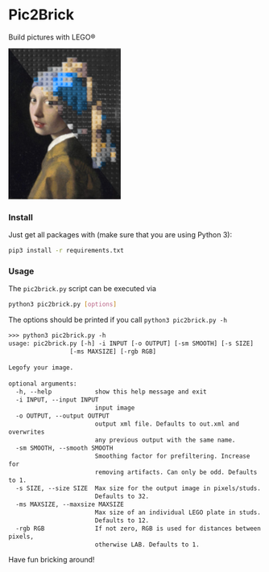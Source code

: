 # Pic2Brick
Build pictures with LEGO®

![There should be an image here.](logo.png)

### Install
Just get all packages with (make sure that you are using Python 3):

```bash
pip3 install -r requirements.txt
```

### Usage
The `pic2brick.py` script can be executed via
```bash
python3 pic2brick.py [options]
```

The options should be printed if you call `python3 pic2brick.py -h`

```
>>> python3 pic2brick.py -h
usage: pic2brick.py [-h] -i INPUT [-o OUTPUT] [-sm SMOOTH] [-s SIZE]
                 [-ms MAXSIZE] [-rgb RGB]

Legofy your image.

optional arguments:
  -h, --help            show this help message and exit
  -i INPUT, --input INPUT
                        input image
  -o OUTPUT, --output OUTPUT
                        output xml file. Defaults to out.xml and overwrites
                        any previous output with the same name.
  -sm SMOOTH, --smooth SMOOTH
                        Smoothing factor for prefiltering. Increase for
                        removing artifacts. Can only be odd. Defaults to 1.
  -s SIZE, --size SIZE  Max size for the output image in pixels/studs.
                        Defaults to 32.
  -ms MAXSIZE, --maxsize MAXSIZE
                        Max size of an individual LEGO plate in studs.
                        Defaults to 12.
  -rgb RGB              If not zero, RGB is used for distances between pixels,
                        otherwise LAB. Defaults to 1.
```

Have fun bricking around!
